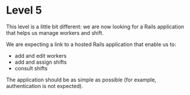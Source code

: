 # Level 5

This level is a little bit different: we are now looking for a Rails application that helps us manage workers and shift.

We are expecting a link to a hosted Rails application that enable us to:
- add and edit workers
- add and assign shifts
- consult shifts

The application should be as simple as possible (for example, authentication is not expected).